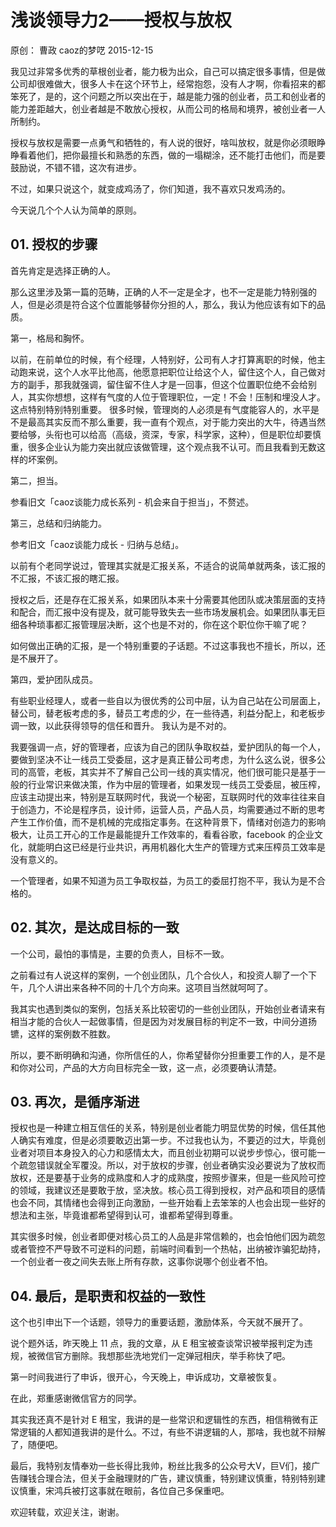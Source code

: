 # 浅谈领导力2——授权与放权
原创： 曹政  caoz的梦呓  2015-12-15

我见过非常多优秀的草根创业者，能力极为出众，自己可以搞定很多事情，但是做公司却很难做大，很多人卡在这个环节上，经常抱怨，没有人才啊，你看招来的都笨死了，是的，这个问题之所以突出在于，越是能力强的创业者，员工和创业者的能力差距越大，创业者越是不敢放心授权，从而公司的格局和境界，被创业者一人所制约。

授权与放权是需要一点勇气和牺牲的，有人说的很好，啥叫放权，就是你必须眼睁睁看着他们，把你最擅长和熟悉的东西，做的一塌糊涂，还不能打击他们，而是要鼓励说，不错不错，这次有进步。

不过，如果只说这个，就变成鸡汤了，你们知道，我不喜欢只发鸡汤的。

今天说几个个人认为简单的原则。

## 01. 授权的步骤

首先肯定是选择正确的人。

那么这里涉及第一篇的范畴，正确的人不一定是全才，也不一定是能力特别强的人，但是必须是符合这个位置能够替你分担的人，那么，我认为他应该有如下的品质。

第一，格局和胸怀。

以前，在前单位的时候，有个经理，人特别好，公司有人才打算离职的时候，他主动跑来说，这个人水平比他高，他愿意把职位让给这个人，留住这个人，自己做对方的副手，那我就强调，留住留不住人才是一回事，但这个位置职位绝不会给别人，其实你想想，这样有气度的人位于管理职位，一定！不会！压制和埋没人才。这点特别特别特别重要。 很多时候，管理岗的人必须是有气度能容人的，水平是不是最高其实反而不那么重要，我一直有个观点，对于能力突出的大牛，待遇当然要给够，头衔也可以给高（高级，资深，专家，科学家，这种），但是职位却要慎重，很多企业认为能力突出就应该做管理，这个观点我不认可。而且我看到无数这样的坏案例。

第二，担当。

参看旧文「caoz谈能力成长系列 - 机会来自于担当」，不赘述。

第三，总结和归纳能力。

参考旧文「caoz谈能力成长 - 归纳与总结」。

以前有个老同学说过，管理其实就是汇报关系，不适合的说简单就两条，该汇报的不汇报，不该汇报的瞎汇报。

授权之后，还是存在汇报关系，如果团队本来十分需要其他团队或决策层面的支持和配合，而汇报中没有提及，就可能导致失去一些市场发展机会。如果团队事无巨细各种琐事都汇报管理层决断，这个也是不对的，你在这个职位你干嘛了呢？

如何做出正确的汇报，是一个特别重要的子话题。不过这事我也不擅长，所以，还是不展开了。

第四，爱护团队成员。

有些职业经理人，或者一些自以为很优秀的公司中层，认为自己站在公司层面上，替公司，替老板考虑的多，替员工考虑的少，在一些待遇，利益分配上，和老板步调一致，以此获得领导的信任和晋升。 我认为是不对的。

我要强调一点，好的管理者，应该为自己的团队争取权益，爱护团队的每一个人，要做到坚决不让一线员工受委屈，这才是真正替公司考虑，为什么这么说，很多公司的高管，老板，其实并不了解自己公司一线的真实情况，他们很可能只是基于一般的行业常识来做决策，作为中层的管理者，如果发现一线员工受委屈，被压榨，应该主动提出来，特别是互联网时代，我说一个秘密，互联网时代的效率往往来自于创造力，不论是程序员，设计师，运营人员，产品人员，均需要通过不断的思考产生工作价值，而不是机械的完成指定事务。在这种背景下，情绪对创造力的影响极大，让员工开心的工作是最能提升工作效率的，看看谷歌，facebook 的企业文化，就能明白这已经是行业共识，再用机器化大生产的管理方式来压榨员工效率是没有意义的。

一个管理者，如果不知道为员工争取权益，为员工的委屈打抱不平，我认为是不合格的。

## 02. 其次，是达成目标的一致

一个公司，最怕的事情是，主要的负责人，目标不一致。

之前看过有人说这样的案例，一个创业团队，几个合伙人，和投资人聊了一个下午，几个人讲出来各种不同的十几个方向来。这项目当然就呵呵了。

我其实也遇到类似的案例，包括关系比较密切的一些创业团队，开始创业者请来有相当才能的合伙人一起做事情，但是因为对发展目标的判定不一致，中间分道扬镳，这样的案例数不胜数。

所以，要不断明确和沟通，你所信任的人，你希望替你分担重要工作的人，是不是和你对公司，产品的大方向目标完全一致，这一点，必须要确认清楚。

## 03. 再次，是循序渐进

授权也是一种建立相互信任的关系，特别是创业者能力明显优势的时候，信任其他人确实有难度，但是必须要敢迈出第一步。不过我也认为，不要迈的过大，毕竟创业者对项目本身投入的心力和感情太大，而且创业初期可以说步步惊心，很可能一个疏忽错误就全军覆没。所以，对于放权的步骤，创业者确实没必要说为了放权而放权，还是要基于业务的成熟度和人才的成熟度，按照步骤来，但是一些风险可控的领域，我建议还是要敢于放，坚决放。核心员工得到授权，对产品和项目的感情也会不同，其情绪也会得到正向激励，一些开始看上去笨笨的人也会出现一些好的想法和主张，毕竟谁都希望得到认可，谁都希望得到尊重。

其实很多时候，创业者即便对核心员工的人品是非常信赖的，也会怕他们因为疏忽或者管控不严导致不可逆料的问题，前端时间看到一个热帖，出纳被诈骗犯劫持，一个创业者一夜之间失去账上所有存款，这事你说哪个创业者不怕。

## 04. 最后，是职责和权益的一致性

这个也引申出下一个话题，领导力的重要话题，激励体系，今天就不展开了。

说个题外话，昨天晚上 11 点，我的文章，从 E 租宝被查谈常识被举报判定为违规，被微信官方删除。我想那些洗地党们一定弹冠相庆，举手称快了吧。

第一时间我进行了申诉，很开心，今天晚上，申诉成功，文章被恢复。

在此，郑重感谢微信官方的同学。

其实我还真不是针对 E 租宝，我讲的是一些常识和逻辑性的东西，相信稍微有正常逻辑的人都知道我讲的是什么。不过，有些不讲逻辑的人，那啥，我也就不辩解了，随便吧。

最后，我特别友情奉劝一些长得比我帅，粉丝比我多的公众号大V，巨V们，接广告赚钱合理合法，但关于金融理财的广告，建议慎重，特别建议慎重，特别特别建议慎重，宋鸿兵被打这事就在眼前，各位自己多保重吧。

欢迎转载，欢迎关注，谢谢。


